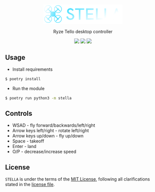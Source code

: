 <p align="center">
    <img src="stella/gui/assets/logo.png" width="256">
    <p align="center">Ryze Tello desktop controller</p>
    <p align="center">
        <img src="https://img.shields.io/badge/Drone-Ryze Tello-lightblue">
        <img src="https://img.shields.io/badge/python-3.9%2B-gold?style=flat-square&logo=python&logoColor=gold">
        <img src="https://img.shields.io/github/license/EXLER/pixette?style=flat-square">
    </p>
</p>

## Usage

* Install requirements
```bash
$ poetry install
```
* Run the module
```bash
$ poetry run python3 -m stella
```

## Controls

* WSAD - fly forward/backwards/left/right
* Arrow keys left/right - rotate left/right
* Arrow keys up/down - fly up/down
* Space - takeoff
* Enter - land
* O/P - decrease/increase speed

## License

`STELLA` is under the terms of the [MIT License](https://www.tldrlegal.com/l/mit), following all clarifications stated in the [license file](LICENSE).
